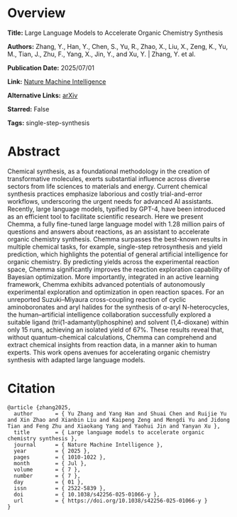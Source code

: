 # Overview
**Title:**
Large Language Models to Accelerate Organic Chemistry Synthesis

**Authors:**
Zhang, Y., Han, Y., Chen, S., Yu, R., Zhao, X., Liu, X., Zeng, K., Yu, M., Tian, J., Zhu, F., Yang, X., Jin, Y., and Xu, Y. |
Zhang, Y. et al.

**Publication Date:**
2025/07/01

**Link:**
[Nature Machine Intelligence](https://www.nature.com/articles/s42256-025-01066-y)

**Alternative Links:**
[arXiv](https://arxiv.org/abs/2504.18340)

**Starred:**
False

**Tags:**
single-step-synthesis


# Abstract
Chemical synthesis, as a foundational methodology in the creation of transformative molecules, exerts substantial influence across diverse sectors from life sciences to materials and energy.
Current chemical synthesis practices emphasize laborious and costly trial-and-error workflows, underscoring the urgent needs for advanced AI assistants.
Recently, large language models, typified by GPT-4, have been introduced as an efficient tool to facilitate scientific research.
Here we present Chemma, a fully fine-tuned large language model with 1.28 million pairs of questions and answers about reactions, as an assistant to accelerate organic chemistry synthesis.
Chemma surpasses the best-known results in multiple chemical tasks, for example, single-step retrosynthesis and yield prediction, which highlights the potential of general artificial intelligence for organic chemistry.
By predicting yields across the experimental reaction space, Chemma significantly improves the reaction exploration capability of Bayesian optimization.
More importantly, integrated in an active learning framework, Chemma exhibits advanced potentials of autonomously experimental exploration and optimization in open reaction spaces.
For an unreported Suzuki–Miyaura cross-coupling reaction of cyclic aminoboronates and aryl halides for the synthesis of α-aryl N-heterocycles, the human–artificial intelligence collaboration successfully explored a suitable ligand (tri(1-adamantyl)phosphine) and solvent (1,4-dioxane) within only 15 runs, achieving an isolated yield of 67%.
These results reveal that, without quantum-chemical calculations, Chemma can comprehend and extract chemical insights from reaction data, in a manner akin to human experts.
This work opens avenues for accelerating organic chemistry synthesis with adapted large language models.


# Citation
```
@article {zhang2025,
  author       = { Yu Zhang and Yang Han and Shuai Chen and Ruijie Yu and Xin Zhao and Xianbin Liu and Kaipeng Zeng and Mengdi Yu and Jidong Tian and Feng Zhu and Xiaokang Yang and Yaohui Jin and Yanyan Xu },
  title        = { Large language models to accelerate organic chemistry synthesis },
  journal      = { Nature Machine Intelligence },
  year         = { 2025 },
  pages        = { 1010-1022 },
  month        = { Jul },
  volume       = { 7 },
  number       = { 7 },
  day          = { 01 },
  issn         = { 2522-5839 },
  doi          = { 10.1038/s42256-025-01066-y },
  url          = { https://doi.org/10.1038/s42256-025-01066-y }
}
```
